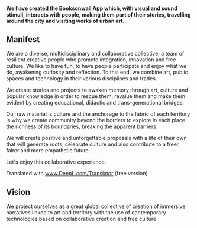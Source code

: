 
#### We have created the Booksonwall App which, with visual and sound stimuli, interacts with people, making them part of their stories, travelling around the city and visiting works of urban art.

## Manifest

We are a diverse, multidisciplinary and collaborative collective; a team of resilient creative people who promote integration, innovation and free culture. We like to have fun, to have people participate and enjoy what we do, awakening curiosity and reflection. To this end, we combine art, public spaces and technology in their various disciplines and trades.

We create stories and projects to awaken memory through art, culture and popular knowledge in order to rescue them, revalue them and make them evident by creating educational, didactic and trans-generational bridges.

Our raw material is culture and the anchorage to the fabric of each territory is why we create community beyond the borders to explore in each place the richness of its boundaries, breaking the apparent barriers.

We will create positive and unforgettable proposals with a life of their own that will generate roots, celebrate culture and also contribute to a freer, fairer and more empathetic future.

Let's enjoy this collaborative experience.

Translated with www.DeepL.com/Translator (free version)

## Vision
We project ourselves as a great global collective of creation of immersive narratives linked to art and territory with the use of contemporary technologies based on collaborative creation and free culture.

